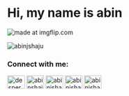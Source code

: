 <h1 align="left">Hi, my name is abin</h1>
<img src="https://i.imgflip.com/7h3okb.jpg" title="made at imgflip.com"/>

<p align="left"> <img src="https://komarev.com/ghpvc/?username=abinjshaju&label=Profile%20views&color=0e75b6&style=flat" alt="abinjshaju" /> </p>

<h3 align="left">Connect with me:</h3>
<p align="left">
<a href="https://twitter.com/desperatedevel" target="blank"><img align="center" src="https://raw.githubusercontent.com/rahuldkjain/github-profile-readme-generator/master/src/images/icons/Social/twitter.svg" alt="desperatedevel" height="30" width="40" /></a>
<a href="https://linkedin.com/in/abinshaju" target="blank"><img align="center" src="https://raw.githubusercontent.com/rahuldkjain/github-profile-readme-generator/master/src/images/icons/Social/linked-in-alt.svg" alt="abinshaju" height="30" width="40" /></a>
<a href="https://dribbble.com/abinjshaju" target="blank"><img align="center" src="https://raw.githubusercontent.com/rahuldkjain/github-profile-readme-generator/master/src/images/icons/Social/dribbble.svg" alt="abinjshaju" height="30" width="40" /></a>
<a href="https://www.behance.net/abinjshaju" target="blank"><img align="center" src="https://raw.githubusercontent.com/rahuldkjain/github-profile-readme-generator/master/src/images/icons/Social/behance.svg" alt="abinjshaju" height="30" width="40" /></a>
 <a href="https://dev.to/abinjshaju" target="blank"><img align="center" src="https://raw.githubusercontent.com/rahuldkjain/github-profile-readme-generator/master/src/images/icons/Social/devto.svg" alt="abinjshaju" height="30" width="40" /></a>
</p>
